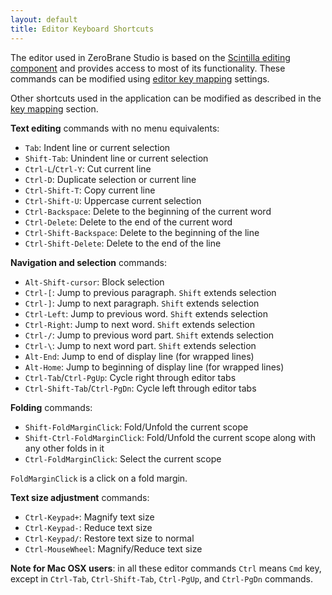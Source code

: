 ```yaml
---
layout: default
title: Editor Keyboard Shortcuts
---
```


The editor used in ZeroBrane Studio is based on the [Scintilla editing component](http://www.scintilla.org/) and provides access to most of its functionality.
These commands can be modified using [editor key mapping](doc-general-preferences#editor-key-mapping) settings.

Other shortcuts used in the application can be modified as described in the [key mapping](doc-general-preferences#key-mapping) section.

**Text editing** commands with no menu equivalents:

- `Tab`: Indent line or current selection
- `Shift-Tab`: Unindent line or current selection
- `Ctrl-L`/`Ctrl-Y`: Cut current line
- `Ctrl-D`: Duplicate selection or current line
- `Ctrl-Shift-T`: Copy current line
- `Ctrl-Shift-U`: Uppercase current selection
- `Ctrl-Backspace`: Delete to the beginning of the current word
- `Ctrl-Delete`: Delete to the end of the current word
- `Ctrl-Shift-Backspace`: Delete to the beginning of the line
- `Ctrl-Shift-Delete`: Delete to the end of the line

**Navigation and selection** commands:

- `Alt-Shift-cursor`: Block selection
- `Ctrl-[`: Jump to previous paragraph. `Shift` extends selection
- `Ctrl-]`: Jump to next paragraph. `Shift` extends selection
- `Ctrl-Left`: Jump to previous word. `Shift` extends selection
- `Ctrl-Right`: Jump to next word. `Shift` extends selection
- `Ctrl-/`: Jump to previous word part. `Shift` extends selection	
- `Ctrl-\`: Jump to next word part. `Shift` extends selection
- `Alt-End`: Jump to end of display line (for wrapped lines)
- `Alt-Home`: Jump to beginning of display line (for wrapped lines)
- `Ctrl-Tab`/`Ctrl-PgUp`: Cycle right through editor tabs
- `Ctrl-Shift-Tab`/`Ctrl-PgDn`: Cycle left through editor tabs

**Folding** commands:

- `Shift-FoldMarginClick`: Fold/Unfold the current scope
- `Shift-Ctrl-FoldMarginClick`: Fold/Unfold the current scope along with any other folds in it
- `Ctrl-FoldMarginClick`: Select the current scope

`FoldMarginClick` is a click on a fold margin.

**Text size adjustment** commands:

- `Ctrl-Keypad+`: Magnify text size
- `Ctrl-Keypad-`: Reduce text size
- `Ctrl-Keypad/`: Restore text size to normal
- `Ctrl-MouseWheel`: Magnify/Reduce text size

**Note for Mac OSX users**: in all these editor commands `Ctrl` means `Cmd` key, except in `Ctrl-Tab`, `Ctrl-Shift-Tab`, `Ctrl-PgUp`, and `Ctrl-PgDn` commands.
